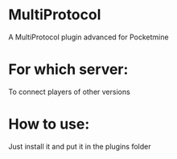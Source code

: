 # MultiProtocol
A MultiProtocol plugin advanced for Pocketmine

# For which server: 
To connect players of other versions

# How to use: 
Just install it and put it in the plugins folder
